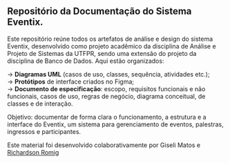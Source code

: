 ## Repositório da Documentação do Sistema Eventix.
Este repositório reúne todos os artefatos de análise e design do sistema Eventix, desenvolvido como projeto acadêmico da disciplina de Análise e Projeto de Sistemas da UTFPR, sendo uma extensão do projeto da disciplina de Banco de Dados.
Aqui estão organizados:

-> **Diagramas UML** (casos de uso, classes, sequência, atividades etc.);<br>
-> **Protótipos** de interface criados no Figma;<br>
-> **Documento de especificação**: escopo, requisitos funcionais e não funcionais, casos de uso, regras de negócio, diagrama conceitual, de classes e de interação.

Objetivo: documentar de forma clara o funcionamento, a estrutura e a interface do Eventix, um sistema para gerenciamento de eventos, palestras, ingressos e participantes.

Este material foi desenvolvido colaborativamente por Giseli Matos e [Richardson Romig](github.com/romigrick)
